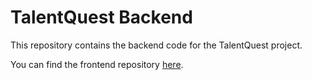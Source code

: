 # TalentQuest Backend

This repository contains the backend code for the TalentQuest project.

You can find the frontend repository [here](https://github.com/davidgbogdan/talentquest-frontend).
